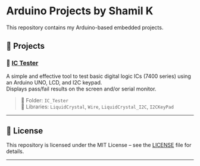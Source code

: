 # Arduino Projects by Shamil K

This repository contains my Arduino-based embedded projects.

## 📂 Projects

### 🔌 [IC Tester](https://github.com/shamilslk/Arduino-Projects/tree/main/IC_Tester%20)
A simple and effective tool to test basic digital logic ICs (7400 series) using an Arduino UNO, LCD, and I2C keypad.  
Displays pass/fail results on the screen and/or serial monitor.

> 📁 Folder: `IC_Tester`  
> 📎 Libraries: `LiquidCrystal`, `Wire`, `LiquidCrystal_I2C`, `I2CKeyPad`

---

## 📝 License

This repository is licensed under the MIT License – see the [LICENSE](./LICENSE) file for details.

---
